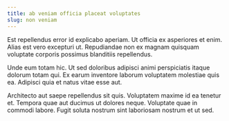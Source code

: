 ```yaml
---
title: ab veniam officia placeat voluptates
slug: non veniam
---
```


Est repellendus error id explicabo aperiam. Ut officia ex asperiores et enim. Alias est vero excepturi ut. Repudiandae non ex magnam quisquam voluptate corporis possimus blanditiis repellendus.

Unde eum totam hic. Ut sed doloribus adipisci animi perspiciatis itaque dolorum totam qui. Ex earum inventore laborum voluptatem molestiae quis ea. Adipisci quia et natus vitae esse aut.

Architecto aut saepe repellendus sit quis. Voluptatem maxime id ea tenetur et. Tempora quae aut ducimus ut dolores neque. Voluptate quae in commodi labore. Fugit soluta nostrum sint laboriosam nostrum et ut sed.
